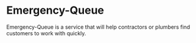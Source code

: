 # Emergency-Queue
Emergency-Queue is a service that will help contractors or plumbers find customers to work with quickly.
